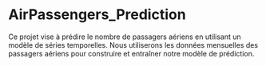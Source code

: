 # AirPassengers_Prediction
Ce projet vise à prédire le nombre de passagers aériens en utilisant un modèle de séries temporelles. Nous utiliserons les données mensuelles des passagers aériens pour construire et entraîner notre modèle de prédiction.
